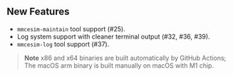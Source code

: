 ## New Features
- `mmcesim-maintain` tool support (#25).
- Log system support with cleaner terminal output (#32, #36, #39).
- `mmcesim-log` tool support (#37).

> **Note** x86 and x64 binaries are built automatically by GitHub Actions; The macOS arm binary is built manually on macOS with M1 chip.
